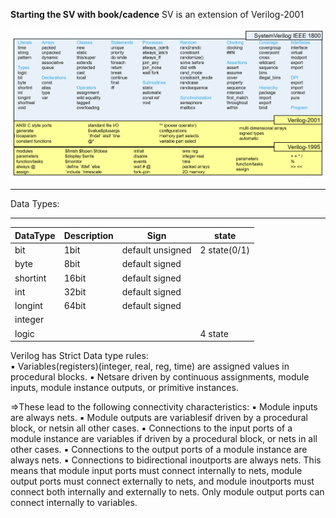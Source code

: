 **Starting the SV with book/cadence**
SV is an extension of Verilog-2001

![](assets/20250204_170844_image.png)

---

Data Types:

---


| DataType | Description | Sign             | state        |
| :--------- | ------------- | ------------------ | -------------- |
| bit      | 1bit        | default unsigned | 2 state(0/1) |
| byte     | 8bit        | default signed   |              |
| shortint | 16bit       | default signed   |              |
| int      | 32bit       | default signed   |              |
| longint  | 64bit       | default signed   |              |
| integer  |             |                  |              |
| logic    |             |                  | 4 state      |

Verilog has Strict Data type rules:\
▪ Variables(registers)(integer, real, reg, time) are assigned values in procedural blocks.
▪ Netsare driven by continuous assignments, module inputs, module instance outputs, or primitive instances.

=>These lead to the following connectivity characteristics:
▪ Module inputs are always nets.
▪ Module outputs are variablesif driven by a procedural block, or netsin all other cases.
▪ Connections to the input ports of a module instance are variables if driven by a procedural block, or nets in all other cases.
▪ Connections to the output ports of a module instance are always nets.
▪ Connections to bidirectional inoutports are always nets.
This means that module input ports must connect internally to nets, module output ports must connect
externally to nets, and module inoutports must connect both internally and externally to nets. Only
module output ports can connect internally to variables.
